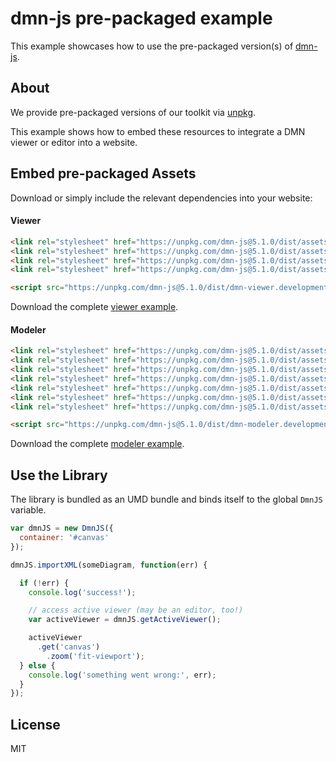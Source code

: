 # dmn-js pre-packaged example

This example showcases how to use the pre-packaged version(s) of [dmn-js](https://github.com/bpmn-io/dmn-js).


## About

We provide pre-packaged versions of our toolkit via [unpkg](https://unpkg.com/dmn-js/dist/).

This example shows how to embed these resources to integrate a DMN viewer or editor
into a website.


## Embed pre-packaged Assets

Download or simply include the relevant dependencies into your website:

#### Viewer

```html
<link rel="stylesheet" href="https://unpkg.com/dmn-js@5.1.0/dist/assets/dmn-js-drd.css">
<link rel="stylesheet" href="https://unpkg.com/dmn-js@5.1.0/dist/assets/dmn-js-decision-table.css">
<link rel="stylesheet" href="https://unpkg.com/dmn-js@5.1.0/dist/assets/dmn-js-literal-expression.css">
<link rel="stylesheet" href="https://unpkg.com/dmn-js@5.1.0/dist/assets/dmn-font/css/dmn.css">

<script src="https://unpkg.com/dmn-js@5.1.0/dist/dmn-viewer.development.js"></script>
```

Download the complete [viewer example](https://rawgit.com/bpmn-io/dmn-js-examples/master/starter/viewer.html).

#### Modeler

```html
<link rel="stylesheet" href="https://unpkg.com/dmn-js@5.1.0/dist/assets/diagram-js.css">
<link rel="stylesheet" href="https://unpkg.com/dmn-js@5.1.0/dist/assets/dmn-js-shared.css">
<link rel="stylesheet" href="https://unpkg.com/dmn-js@5.1.0/dist/assets/dmn-js-drd.css">
<link rel="stylesheet" href="https://unpkg.com/dmn-js@5.1.0/dist/assets/dmn-js-decision-table.css">
<link rel="stylesheet" href="https://unpkg.com/dmn-js@5.1.0/dist/assets/dmn-js-decision-table-controls.css">
<link rel="stylesheet" href="https://unpkg.com/dmn-js@5.1.0/dist/assets/dmn-js-literal-expression.css">
<link rel="stylesheet" href="https://unpkg.com/dmn-js@5.1.0/dist/assets/dmn-font/css/dmn.css">

<script src="https://unpkg.com/dmn-js@5.1.0/dist/dmn-modeler.development.js"></script>
```

Download the complete [modeler example](https://rawgit.com/bpmn-io/dmn-js-examples/master/starter/modeler.html).


## Use the Library

The library is bundled as an UMD bundle and binds itself to the global `DmnJS`
variable.

```javascript
var dmnJS = new DmnJS({
  container: '#canvas'
});

dmnJS.importXML(someDiagram, function(err) {

  if (!err) {
    console.log('success!');

    // access active viewer (may be an editor, too!)
    var activeViewer = dmnJS.getActiveViewer();

    activeViewer
      .get('canvas')
        .zoom('fit-viewport');
  } else {
    console.log('something went wrong:', err);
  }
});
```

## License

MIT
